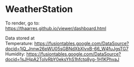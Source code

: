 # WeatherStation


To render, go to:<br>
    https://thaarres.github.io/viewer/dashboard.html<br>

Data stored at<br>
    Temperature: https://fusiontables.google.com/DataSource?docid=1jQ_Jnnw26pWU05sGBNdXbXlvxB-66_W4fuJgsTG7 <br>
    Humidity: https://fusiontables.google.com/DataSource?docid=1sJHjpA2ToIvRbY0eksYhS1hfctq8yg-1H1KPhvaJ
